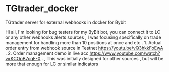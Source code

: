 # TGtrader_docker
TGtrader server for external webhooks in docker for Bybit


Hi all, I'm looking for bug testers for my ByBit bot, you can connect it to LC or any other webhooks alerts  sources , I was focusing specifically on trade management for handling  more than 10 positions at once and etc . 1. Actual order entry from webhook source in Testnet https://youtu.be/vQ3hkkFoEwA  . 2. Order management demo in live acc https://www.youtube.com/watch?v=KCOpB7cqE-0 .  , This was initially designed for other sources , but will be more that enough for LC or similar indicators

